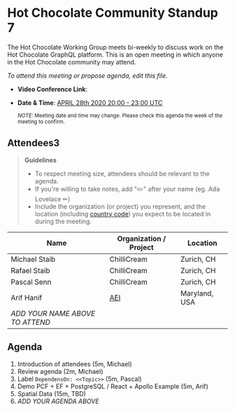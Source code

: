 # Hot Chocolate Community Standup 7

The Hot Chocolate Working Group meets bi-weekly to discuss work on the Hot Chocolate GraphQL platform. This is an open meeting in which anyone in the Hot Chocolate community may attend.

*To attend this meeting or propose agenda, edit this file.*

- **Video Conference Link**:   
- **Date & Time**: [APRIL 28th 2020 20:00 - 23:00 UTC](https://www.timeanddate.com/worldclock/meetingdetails.html?year=2020&month=4&day=28&hour=20&min=0&sec=0&p1=268&p2=22&p3=224)

  <small>*NOTE:* Meeting date and time may change. Please check this agenda the week of the meeting to confirm.</small>

## Attendees3

> **Guidelines**
> - To respect meeting size, attendees should be relevant to the agenda.
> - If you're willing to take notes, add "✏️" after your name (eg. Ada Lovelace ✏)
> - Include the organization (or project) you represent, and the location (including [country code](https://en.wikipedia.org/wiki/List_of_ISO_3166_country_codes#Current_ISO_3166_country_codes)) you expect to be located in during the meeting.

| Name                     | Organization / Project     | Location
| ------------------------ | -------------------------- | ------------------------
| Michael Staib            | ChilliCream                | Zurich, CH
| Rafael Staib             | ChilliCream                | Zurich, CH
| Pascal Senn              | ChilliCream                | Zurich, CH
| Arif Hanif               | [AEI](https://aeieng.com)  | Maryland, USA
| *ADD YOUR NAME ABOVE TO ATTEND*

## Agenda

1. Introduction of attendees (5m, Michael)
2. Review agenda (2m, Michael) 
3. Label `DependensOn: <<Topic>>` (5m, Pascal) 
4. Demo PCF + EF + PostgreSQL / React + Apollo Example (5m, Arif) 
4. Spatial Data (15m, TBD) 
3. *ADD YOUR AGENDA ABOVE*
